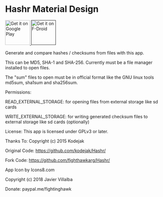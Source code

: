 
# Hashr Material Design
<p align="left">
<a href="https://play.google.com/store/apps/details?id=com.jvillalba.hashr">
    <img alt="Get it on Google Play"
        height="80"
        src="https://play.google.com/intl/en_us/badges/images/generic/en_badge_web_generic.png" />
</a>  
<a href="">
    <img alt="Get it on F-Droid"
        height="80"
        src="https://f-droid.org/badge/get-it-on.png" />
        </a>
        </p>
        
Generate and compare hashes / checksums from files with this app.

This can be MD5, SHA-1 and SHA-256. Currently must be a file manager installed to open files.

The "sum" files to open must be in official format like the GNU linux tools md5sum, sha1sum and sha256sum.

Permissions:

READ_EXTERNAL_STORAGE: for opening files from external storage like sd cards

WRITE_EXTERNAL_STORAGE: for writing generated checksum files to external storage like sd cards (optionally)

License:
This app is licensed under GPLv3 or later.

Thanks To: Copyright (c) 2015 Kodejak

Original Code: https://github.com/kodejak/Hashr/

Fork Code: https://github.com/fighthawkarg/Hashr/

App Icon by Icons8.com

Copyright (c) 2018 Javier Villalba

Donate: paypal.me/fightinghawk


